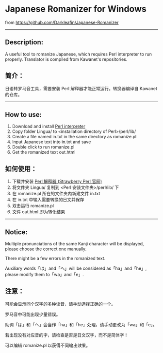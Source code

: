 # Japanese Romanizer for Windows

from https://github.com/Darkleafin/Japanese-Romanizer

------

## Description:

A useful tool to romanize Japanese, which requires Perl interpreter to run properly. Translator is compiled from Kawanet's repositories.

## 简介：

日语转罗马音工具，需要安装 Perl 解释器才能正常运行。转换器编译自 Kawanet 的仓库。

------

## How to use:

1. Download and install [Perl interpreter](http://strawberryperl.com/)
2. Copy folder Lingua/ to &lt;installation directory of Perl&gt;/perl/lib/
3. Create a file named in.txt in the same directory as romanize.pl
4. Input Japanese text into in.txt and save
5. Double click to run romanize.pl
6. Get the romanized text out.html

## 如何使用：

1. 下载并安装 [Perl 解释器 (Strawberry Perl 官网)](http://strawberryperl.com/)
2. 将文件夹 Lingua/ 复制到 &lt;Perl 安装文件夹&gt;/perl/lib/ 下
3. 在 romanize.pl 所在的文件夹内新建文件 in.txt 
4. 在 in.txt 中输入需要转换的日文并保存
5. 双击运行 romanize.pl
6. 文件 out.html 即为转化结果

------

## Notice:

Multiple pronunciations of the same Kanji character will be displayed, please choose the correct one manually.

There might be a few errors in the romanized text.

Auxiliary words「は」and「へ」will be considered as「ha」and「he」, please modify them to「wa」and「e」.

## 注意：

可能会显示同个汉字的多种读音，请手动选择正确的一个。

罗马音中可能出现少量错误。

助词「は」和「へ」会当作「ha」和「he」处理，请手动更改为「wa」和「e」。

若出现没有对应音的字，请检查是否是日文汉字，而不是简体字！

可以编辑 romanize.pl 以获得不同输出效果。
